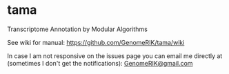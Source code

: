 # tama
Transcriptome Annotation by Modular Algorithms


See wiki for manual:
https://github.com/GenomeRIK/tama/wiki

In case I am not responsive on the issues page you can email me directly at (sometimes I don't get the notifications): 
GenomeRIK@gmail.com
